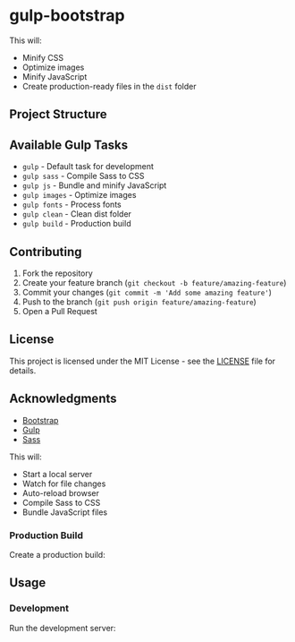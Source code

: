 # gulp-bootstrap

This will:
- Minify CSS
- Optimize images
- Minify JavaScript
- Create production-ready files in the `dist` folder

## Project Structure


## Available Gulp Tasks

- `gulp` - Default task for development
- `gulp sass` - Compile Sass to CSS
- `gulp js` - Bundle and minify JavaScript
- `gulp images` - Optimize images
- `gulp fonts` - Process fonts
- `gulp clean` - Clean dist folder
- `gulp build` - Production build

## Contributing

1. Fork the repository
2. Create your feature branch (`git checkout -b feature/amazing-feature`)
3. Commit your changes (`git commit -m 'Add some amazing feature'`)
4. Push to the branch (`git push origin feature/amazing-feature`)
5. Open a Pull Request

## License

This project is licensed under the MIT License - see the [LICENSE](LICENSE) file for details.

## Acknowledgments

- [Bootstrap](https://getbootstrap.com/)
- [Gulp](https://gulpjs.com/)
- [Sass](https://sass-lang.com/)



This will:
- Start a local server
- Watch for file changes
- Auto-reload browser
- Compile Sass to CSS
- Bundle JavaScript files

### Production Build

Create a production build:

## Usage

### Development

Run the development server: